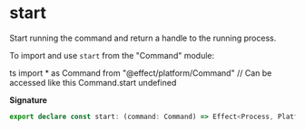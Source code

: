 # start

Start running the command and return a handle to the running process.

To import and use `start` from the "Command" module:

ts
import \* as Command from "@effect/platform/Command"
// Can be accessed like this
Command.start
undefined

**Signature**

```ts
export declare const start: (command: Command) => Effect<Process, PlatformError, CommandExecutor | Scope>
```
